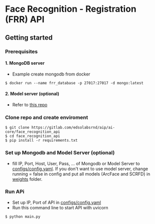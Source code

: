 # **Face Recognition - Registration (FRR) API**



## **Getting started**
### Prerequisites
#### 1. MongoDB server
 - Example create mongodb from docker 
```
$ docker run --name frr_database -p 27017:27017 -d mongo:latest
```
#### 2. Model server (optional)
 - Refer to [this repo](https://github.com/khai9xht/model_server)
### Clone repo and create enviroment
```
$ git clone https://gitlab.com/edsolabsrnd/aip/ai-core/face_recognition_api
$ cd face_recognition_api
$ pip install -r requirements.txt
```
### Set up **Mongodb** and **Model Server** (optional)
- fill IP, Port, Host, User, Pass, ... of Mongodb or Model Server to [configs/config.yaml](./configs/config.yaml). If you don't want to use model server, change running = false in config and put all models (ArcFace and SCRFD) in [weights](weights) folder.
### Run APi
- Set up IP, Port of API in [configs/config.yaml](./configs/config.yaml)
- Run this command line to start API with uvicorn
```
$ python main.py
```  
